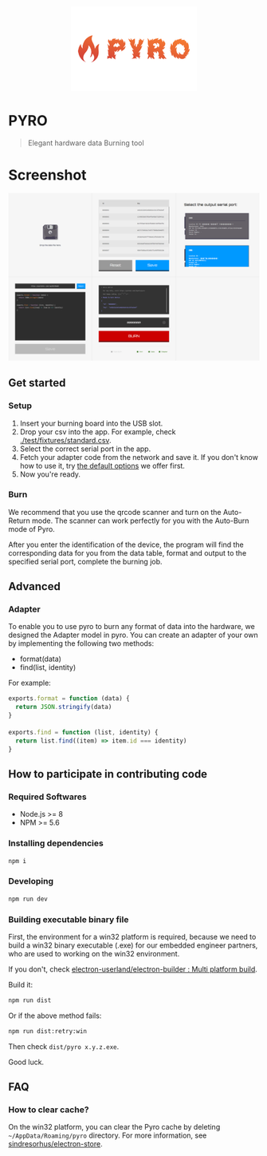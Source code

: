 <p align="center"><img src="./_medias/logo.png" width="50%"></p>

# PYRO
> Elegant hardware data Burning tool

# Screenshot
[![screenshot](./_medias/screenshots/all.png)](./_medias/screenshots/)

## Get started
### Setup
1. Insert your burning board into the USB slot.
2. Drop your csv into the app. For example, check [./test/fixtures/standard.csv](./test/fixtures/standard.csv).
3. Select the correct serial port in the app.
4. Fetch your adapter code from the network and save it. If you don't know how to use it, try [the default options](https://pastebin.com/raw/M0rNhW6h) we offer first.
5. Now you're ready.

### Burn
We recommend that you use the qrcode scanner and turn on the Auto-Return mode. The scanner can work perfectly for you with the Auto-Burn mode of Pyro.

After you enter the identification of the device, the program will find the corresponding data for you from the data table, format and output to the specified serial port, complete the burning job.

## Advanced
### Adapter
To enable you to use pyro to burn any format of data into the hardware, we designed the Adapter model in pyro.
You can create an adapter of your own by implementing the following two methods:

- format(data)
- find(list, identity)

For example:

```javascript
exports.format = function (data) {
  return JSON.stringify(data)
}

exports.find = function (list, identity) {
  return list.find((item) => item.id === identity)
}
```

## How to participate in contributing code
### Required Softwares
- Node.js >= 8
- NPM >= 5.6

### Installing dependencies
```bash
npm i
```

### Developing
```bash
npm run dev
```

### Building executable binary file
First, the environment for a win32 platform is required, because we need to build a win32 binary executable (.exe) for our embedded engineer partners, who are used to working on the win32 environment.

If you don't, check [electron-userland/electron-builder : Multi platform build](https://www.electron.build/multi-platform-build).

Build it:

```bash
npm run dist
```

Or if the above method fails:

```bash
npm run dist:retry:win
```

Then check ``dist/pyro x.y.z.exe``.

Good luck.

## FAQ
### How to clear cache?
On the win32 platform, you can clear the Pyro cache by deleting ``~/AppData/Roaming/pyro`` directory. For more information, see [sindresorhus/electron-store](https://github.com/sindresorhus/electron-store).
